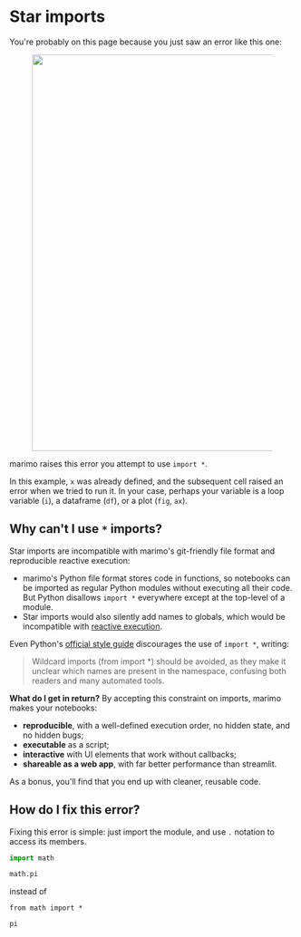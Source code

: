 # Star imports

You're probably on this page because you just saw an error like this one:

<div align="center">
<figure>
<img src="/_static/docs_import_star_error.png" width="700px"/>
</figure>
</div>

marimo raises this error you attempt to use `import *`.

In this example, `x` was already defined, and the subsequent cell raised an
error when we tried to run it. In your case, perhaps your variable is a loop
variable (`i`), a dataframe (`df`), or a plot (`fig`, `ax`).

## Why can't I use `*` imports?

Star imports are incompatible with marimo's git-friendly file format and reproducible reactive execution:

- marimo's Python file format stores code in functions, so notebooks can be imported as regular Python modules without executing all their code. But Python disallows `import *` everywhere except at the top-level of a module.
- Star imports would also silently add names to globals, which would be
incompatible with [reactive execution](../reactivity.md).

Even Python's [official style guide](https://peps.python.org/pep-0008/) discourages the use of `import *`, writing:

> Wildcard imports (from <module> import *) should be avoided, as they make it unclear which names are present in the namespace, confusing both readers and many automated tools. 

**What do I get in return?**
By accepting this constraint on imports, marimo makes your notebooks:

- **reproducible**, with a well-defined execution order, no hidden state, and no hidden bugs;
- **executable** as a script;
- **interactive** with UI elements that work without callbacks;
- **shareable as a web app**, with far better performance than streamlit.

As a bonus, you'll find that you end up with cleaner, reusable code.

## How do I fix this error?

Fixing this error is simple: just import the module, and use `.` notation
to access its members.

```python
import math

math.pi
```

instead of

```
from math import *

pi
```
